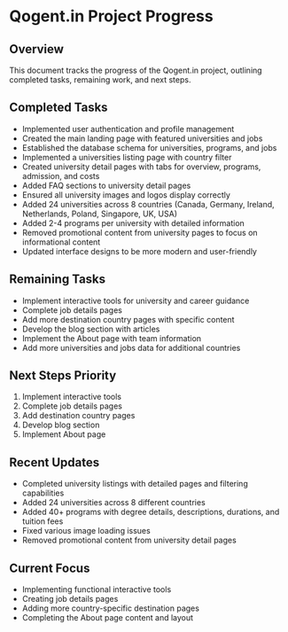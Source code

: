 # Qogent.in Project Progress

## Overview
This document tracks the progress of the Qogent.in project, outlining completed tasks, remaining work, and next steps.

## Completed Tasks
- Implemented user authentication and profile management
- Created the main landing page with featured universities and jobs
- Established the database schema for universities, programs, and jobs
- Implemented a universities listing page with country filter
- Created university detail pages with tabs for overview, programs, admission, and costs  
- Added FAQ sections to university detail pages
- Ensured all university images and logos display correctly
- Added 24 universities across 8 countries (Canada, Germany, Ireland, Netherlands, Poland, Singapore, UK, USA)
- Added 2-4 programs per university with detailed information
- Removed promotional content from university pages to focus on informational content
- Updated interface designs to be more modern and user-friendly

## Remaining Tasks
- Implement interactive tools for university and career guidance
- Complete job details pages
- Add more destination country pages with specific content
- Develop the blog section with articles
- Implement the About page with team information
- Add more universities and jobs data for additional countries

## Next Steps Priority
1. Implement interactive tools
2. Complete job details pages
3. Add destination country pages
4. Develop blog section
5. Implement About page

## Recent Updates
- Completed university listings with detailed pages and filtering capabilities 
- Added 24 universities across 8 different countries
- Added 40+ programs with degree details, descriptions, durations, and tuition fees
- Fixed various image loading issues
- Removed promotional content from university detail pages

## Current Focus
- Implementing functional interactive tools
- Creating job details pages  
- Adding more country-specific destination pages
- Completing the About page content and layout 